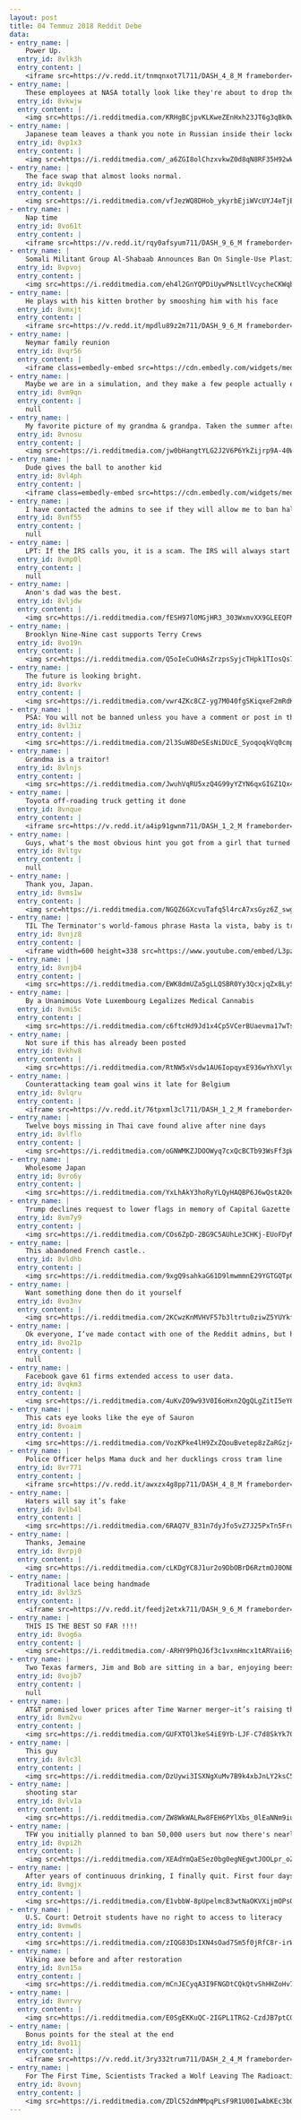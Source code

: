 ```yaml
---
layout: post
title: 04 Temmuz 2018 Reddit Debe
data:
- entry_name: |
    Power Up.
  entry_id: 8vlk3h
  entry_content: |
    <iframe src=https://v.redd.it/tnmqnxot7l711/DASH_4_8_M frameborder=0></iframe>
- entry_name: |
    These employees at NASA totally look like they're about to drop the most fire mixtape in the galaxy
  entry_id: 8vkwjw
  entry_content: |
    <img src=https://i.redditmedia.com/KRHgBCjpvKLKweZEnHxh23JT6g3qBk0weS-KxYGLTIg.jpg?s=28dd0cb4017110136880e497ace151f5 frameborder=0>
- entry_name: |
    Japanese team leaves a thank you note in Russian inside their locker room despite their heartbreaking 2-3 defeat to Belgium.
  entry_id: 8vp1x3
  entry_content: |
    <img src=https://i.redditmedia.com/_a6ZGI8olChzxvkwZ0d8qN8RF35H92wWF5PSenHAkDs.jpg?s=02f973655590ab4b29dfabf9eb4c29fa frameborder=0>
- entry_name: |
    The face swap that almost looks normal.
  entry_id: 8vkqd0
  entry_content: |
    <img src=https://i.redditmedia.com/vfJezWQ8DHob_ykyrbEjiWVcUYJ4eTjE0TFp_83ufY8.jpg?s=7f62b0d8b6e41cdf96f5503201cec940 frameborder=0>
- entry_name: |
    Nap time
  entry_id: 8vo61t
  entry_content: |
    <iframe src=https://v.redd.it/rqy0afsyum711/DASH_9_6_M frameborder=0></iframe>
- entry_name: |
    Somali Militant Group Al-Shabaab Announces Ban On Single-Use Plastic Bags
  entry_id: 8vpvoj
  entry_content: |
    <img src=https://i.redditmedia.com/eh4l2GnYQPDiUywPNsLtlVcycheCKWqbYUhUcjGfCqw.jpg?s=b3f851f51f09a908488267421dede6fe frameborder=0>
- entry_name: |
    He plays with his kitten brother by smooshing him with his face
  entry_id: 8vmxjt
  entry_content: |
    <iframe src=https://v.redd.it/mpdlu89z2m711/DASH_9_6_M frameborder=0></iframe>
- entry_name: |
    Neymar family reunion
  entry_id: 8vqr56
  entry_content: |
    <iframe class=embedly-embed src=https://cdn.embedly.com/widgets/media.html?src=https%3A%2F%2Fgfycat.com%2Fifr%2FEmotionalIllinformedAntbear&url=https%3A%2F%2Fgfycat.com%2Femotionalillinformedantbear&image=https%3A%2F%2Fthumbs.gfycat.com%2FEmotionalIllinformedAntbear-size_restricted.gif&key=522baf40bd3911e08d854040d3dc5c07&type=text%2Fhtml&schema=gfycat width=460 height=258 scrolling=no frameborder=0 allow=autoplay; fullscreen allowfullscreen></iframe>
- entry_name: |
    Maybe we are in a simulation, and they make a few people actually experience a flat earth just to mess with us.
  entry_id: 8vm9qn
  entry_content: |
    null
- entry_name: |
    My favorite picture of my grandma & grandpa. Taken the summer after their high school graduation in 1950.
  entry_id: 8vnosu
  entry_content: |
    <img src=https://i.redditmedia.com/jw0bHangtYLG2J2V6P6YkZijrp9A-40WdHILFIAVezs.jpg?s=cb048c4218176a2973e27e9b3aabab8a frameborder=0>
- entry_name: |
    Dude gives the ball to another kid
  entry_id: 8vl4ph
  entry_content: |
    <iframe class=embedly-embed src=https://cdn.embedly.com/widgets/media.html?src=https%3A%2F%2Fgfycat.com%2Fifr%2FGrizzledShadowyGoose&url=https%3A%2F%2Fgfycat.com%2FGrizzledShadowyGoose&image=https%3A%2F%2Fthumbs.gfycat.com%2FGrizzledShadowyGoose-size_restricted.gif&key=522baf40bd3911e08d854040d3dc5c07&type=text%2Fhtml&schema=gfycat width=460 height=258 scrolling=no frameborder=0 allow=autoplay; fullscreen allowfullscreen></iframe>
- entry_name: |
    I have contacted the admins to see if they will allow me to ban half the sub but they have not answered yet. Let’s get their attention.
  entry_id: 8vnf55
  entry_content: |
    null
- entry_name: |
    LPT: If the IRS calls you, it is a scam. The IRS will always start contact you through the US Postal Service.
  entry_id: 8vmp0l
  entry_content: |
    null
- entry_name: |
    Anon's dad was the best.
  entry_id: 8vljdw
  entry_content: |
    <img src=https://i.redditmedia.com/fESH97lOMGjHR3_303WxmvXX9GLEEQFMfGMJ14LCXg0.png?s=c624c5acc1f8f0c75cc69a65a5ccee86 frameborder=0>
- entry_name: |
    Brooklyn Nine-Nine cast supports Terry Crews
  entry_id: 8vo19n
  entry_content: |
    <img src=https://i.redditmedia.com/Q5oIeCuOHAsZrzpsSyjcTHpk1TIosQs7C1Z_-fDCPMk.jpg?s=14176c1282bff0801053869a2a374233 frameborder=0>
- entry_name: |
    The future is looking bright.
  entry_id: 8vorkv
  entry_content: |
    <img src=https://i.redditmedia.com/vwr4ZKc8CZ-yg7M040fgSKiqxeF2mRdKZdNtzaP11q4.gif?fm=jpg&s=9bca1cf4983e12218c00ce05e7430df1 frameborder=0>
- entry_name: |
    PSA: You will not be banned unless you have a comment or post in this sub
  entry_id: 8vl3iz
  entry_content: |
    <img src=https://i.redditmedia.com/2l3SuW8DeSEsNiDUcE_SyoqoqkVq0cmpAVOFVXbcJRQ.jpg?s=517485743cd0990f13dc44e852514248 frameborder=0>
- entry_name: |
    Grandma is a traitor!
  entry_id: 8vlnjs
  entry_content: |
    <img src=https://i.redditmedia.com/JwuhVqRU5xzQ4G99yYZYN6qxGIGZ1Qx4-u5uM13Zjx8.png?s=d3fea193ae9b1eb1208b6c01726f53b8 frameborder=0>
- entry_name: |
    Toyota off-roading truck getting it done
  entry_id: 8vnque
  entry_content: |
    <iframe src=https://v.redd.it/a4ip91gwnm711/DASH_1_2_M frameborder=0></iframe>
- entry_name: |
    Guys, what's the most obvious hint you got from a girl that turned out not to be a hint?
  entry_id: 8vltgv
  entry_content: |
    null
- entry_name: |
    Thank you, Japan.
  entry_id: 8vms1w
  entry_content: |
    <img src=https://i.redditmedia.com/NGQZ6GXcvuTafq5l4rcA7xsGyz6Z_swgIG18vns2LUA.jpg?s=3c23a8364f595bdfb028993f4490af8b frameborder=0>
- entry_name: |
    TIL The Terminator's world-famous phrase Hasta la vista, baby is translated to Sayonara, baby in the Spanish version of the film, to preserve the humorous nature.
  entry_id: 8vnjz8
  entry_content: |
    <iframe width=600 height=338 src=https://www.youtube.com/embed/L3pzZXOixKc?feature=oembed&enablejsapi=1 frameborder=0 allow=autoplay; encrypted-media allowfullscreen></iframe>
- entry_name: |
  entry_id: 8vnjb4
  entry_content: |
    <img src=https://i.redditmedia.com/EWK8dmUZa5gLLQSBR0Yy3QcxjqZx8LySDTRpWMt65Rc.jpg?s=b62078ff3e632c4b6056f1e93a829931 frameborder=0>
- entry_name: |
    By a Unanimous Vote Luxembourg Legalizes Medical Cannabis
  entry_id: 8vmi5c
  entry_content: |
    <img src=https://i.redditmedia.com/c6ftcHd9Jd1x4Cp5VCerBUaevma17wTs-k5wJ7unsak.jpg?s=28f4648e697acd0477d613cf5589a8df frameborder=0>
- entry_name: |
    Not sure if this has already been posted
  entry_id: 8vkhv8
  entry_content: |
    <img src=https://i.redditmedia.com/RtNW5xVsdw1AU6IopqyxE936wYhXVlyqMbNHhkIwVjQ.jpg?s=817356313a317633998f94a8ea4b67e0 frameborder=0>
- entry_name: |
    Counterattacking team goal wins it late for Belgium
  entry_id: 8vlqru
  entry_content: |
    <iframe src=https://v.redd.it/76tpxml3cl711/DASH_1_2_M frameborder=0></iframe>
- entry_name: |
    Twelve boys missing in Thai cave found alive after nine days
  entry_id: 8vlflo
  entry_content: |
    <img src=https://i.redditmedia.com/oGNWMKZJDOOWyq7cxQcBCTb93WsFf3pW9cOar-ydZkU.jpg?s=0fd35a59447f5cf26b76c1d3b2fea8ae frameborder=0>
- entry_name: |
    Wholesome Japan
  entry_id: 8vro6y
  entry_content: |
    <img src=https://i.redditmedia.com/YxLhAkY3hoRyYLQyHAQBP6J6wQstA20eVt5kl75s96E.jpg?s=06c783ed3d951e13a87acf52e2880069 frameborder=0>
- entry_name: |
    Trump declines request to lower flags in memory of Capital Gazette shooting victims
  entry_id: 8vm7y9
  entry_content: |
    <img src=https://i.redditmedia.com/COs6ZpD-2BG9C5AUhLe3CHKj-EUoFDyN2Rhpwprj468.jpg?s=df1bd61f7658ef1a4a96782f90ccbfaa frameborder=0>
- entry_name: |
    This abandoned French castle..
  entry_id: 8vldhb
  entry_content: |
    <img src=https://i.redditmedia.com/9xgQ9sahkaG61D9lmwmmnE29YGTGQTpCetLSC6RNeSI.jpg?s=459db64fa73457ba8f0925178bd83763 frameborder=0>
- entry_name: |
    Want something done then do it yourself
  entry_id: 8vo3nv
  entry_content: |
    <img src=https://i.redditmedia.com/2KCwzKnMVHVF57b3ltrtu0ziwZ5YUYkf7sq5s3-FyRI.jpg?s=0982e248a158f81f1d8ab92a02a6dafa frameborder=0>
- entry_name: |
    Ok everyone, I’ve made contact with one of the Reddit admins, but he says he doesn’t want me to ban half of the sub. He hasn’t said that I CAN’T yet, so let’s try to convince him.
  entry_id: 8vo21p
  entry_content: |
    null
- entry_name: |
    Facebook gave 61 firms extended access to user data.
  entry_id: 8vqkm3
  entry_content: |
    <img src=https://i.redditmedia.com/4uKvZO9w93V0I6oHxn2QgQLgZitI5eY68oTZavs00vE.jpg?s=e6056602b2e6f572a505d77269bae3e3 frameborder=0>
- entry_name: |
    This cats eye looks like the eye of Sauron
  entry_id: 8voaim
  entry_content: |
    <img src=https://i.redditmedia.com/VozKPke4lH9ZxZQouBvetep8zZaRGzj41PRXn-XBtRI.jpg?s=641b4a97a1f356341b74c396ac971214 frameborder=0>
- entry_name: |
    Police Officer helps Mama duck and her ducklings cross tram line
  entry_id: 8vr771
  entry_content: |
    <iframe src=https://v.redd.it/awxzx4g8pp711/DASH_4_8_M frameborder=0></iframe>
- entry_name: |
    Haters will say it’s fake
  entry_id: 8vlb4l
  entry_content: |
    <img src=https://i.redditmedia.com/6RAQ7V_B31n7dyJfo5vZ7J25PxTn5Fruoyk_KMCTR5s.jpg?s=ded32311dd6d8c61fe3b94808b631a90 frameborder=0>
- entry_name: |
    Thanks, Jemaine
  entry_id: 8vrpj0
  entry_content: |
    <img src=https://i.redditmedia.com/cLKDgYC8J1ur2o9DbOBrD6RztmOJ0ONBRuzX5Pj6G_k.jpg?s=f819c8cd7bd35a5143f3a151f0603293 frameborder=0>
- entry_name: |
    Traditional lace being handmade
  entry_id: 8vl3z5
  entry_content: |
    <iframe src=https://v.redd.it/feedj2etxk711/DASH_9_6_M frameborder=0></iframe>
- entry_name: |
    THIS IS THE BEST SO FAR !!!!
  entry_id: 8vog6a
  entry_content: |
    <img src=https://i.redditmedia.com/-ARHY9PhQJ6f3c1vxnHmcx1tARVaii6ywWQwEXeVm1Q.gif?fm=jpg&s=63d3323e6017f90ffe26db265823abb7 frameborder=0>
- entry_name: |
    Two Texas farmers, Jim and Bob are sitting in a bar, enjoying beers.
  entry_id: 8vojb7
  entry_content: |
    null
- entry_name: |
    AT&T promised lower prices after Time Warner merger—it’s raising them instead.
  entry_id: 8vm2vu
  entry_content: |
    <img src=https://i.redditmedia.com/GUFXTOl3keS4iE9Yb-LJF-C7d8SkYk709dogUqsQwHs.jpg?s=ca6ed85030fd8b5dbc37d86e3f50e4ff frameborder=0>
- entry_name: |
    This guy
  entry_id: 8vlc3l
  entry_content: |
    <img src=https://i.redditmedia.com/DzUywi3ISXNgXuMv7B9k4xbJnLY2ksC53hUj3j0h4tw.jpg?s=72bee6fa1349f2cf04602a15b8ddfa7b frameborder=0>
- entry_name: |
    shooting star
  entry_id: 8vlv1a
  entry_content: |
    <img src=https://i.redditmedia.com/ZW8WkWALRw8FEH6PYlXbs_0lEaNNm9iuugsPAVcJfGk.png?s=a042e195894dd77d0d78301fc671755d frameborder=0>
- entry_name: |
    TFW you initially planned to ban 50,000 users but now there's nearly 200k subscribers, meaning half would only bring us back to 100k, where we were when we started
  entry_id: 8vpi2h
  entry_content: |
    <img src=https://i.redditmedia.com/XEAdYmQaESez0bg0egNEgwtJOOLpr_oZDq3rj7lVF_I.png?s=52095f96193161cb74ef200206bbcd1b frameborder=0>
- entry_name: |
    After years of continuous drinking, I finally quit. First four days down and I feel amazing!
  entry_id: 8vmgjx
  entry_content: |
    <img src=https://i.redditmedia.com/E1vbbW-8pUpelmcB3wtNaOKVXijmOPsQSXgneOBUfBA.jpg?s=c08169ec23d16d4d51cb6aa445b654b1 frameborder=0>
- entry_name: |
    U.S. Court: Detroit students have no right to access to literacy
  entry_id: 8vmw0s
  entry_content: |
    <img src=https://i.redditmedia.com/zIQG83DsIXN4sOad7Sm5f0jRfC8r-irWhgmfi_CWbMs.jpg?s=b1b586210613cc0a4d870e58ec4d71ae frameborder=0>
- entry_name: |
    Viking axe before and after restoration
  entry_id: 8vn15a
  entry_content: |
    <img src=https://i.redditmedia.com/mCnJECyqA3I9FNGDtCQkQtvShHHZoHv74f54kOK890Q.jpg?s=73e687f1b9d950c666a18a3d7807f2f5 frameborder=0>
- entry_name: |
  entry_id: 8vnrvy
  entry_content: |
    <img src=https://i.redditmedia.com/E0SgEKKuQC-2IGPL1TRG2-CzdJB7ptCGMZ7P0Sh0auk.jpg?s=9f1406cd12e99ed26e4d5b10855e110f frameborder=0>
- entry_name: |
    Bonus points for the steal at the end
  entry_id: 8vo11j
  entry_content: |
    <iframe src=https://v.redd.it/3ry332trum711/DASH_2_4_M frameborder=0></iframe>
- entry_name: |
    For The First Time, Scientists Tracked a Wolf Leaving The Radioactive Chernobyl Zone.
  entry_id: 8vovnj
  entry_content: |
    <img src=https://i.redditmedia.com/ZDlC52dmMMpqPLsF9R1U00IwAbKEc3bQJq4D6vqwJHA.jpg?s=6c0bd2305a84a34a2ac541dc297f58af frameborder=0>
---
```

